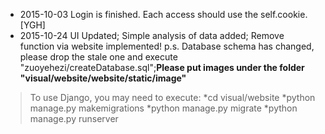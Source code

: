 * 2015-10-03 Login is finished. Each access should use the self.cookie.[YGH]
* 2015-10-24 UI Updated; Simple analysis of data added; Remove function via website implemented! p.s. Database schema has changed, please drop the stale one and execute "zuoyehezi/createDatabase.sql";**Please put images under the folder "visual/website/website/static/image"**
>To use Django, you may need to execute:
>*cd visual/website
>*python manage.py makemigrations
>*python manage.py migrate
>*python manage.py runserver
